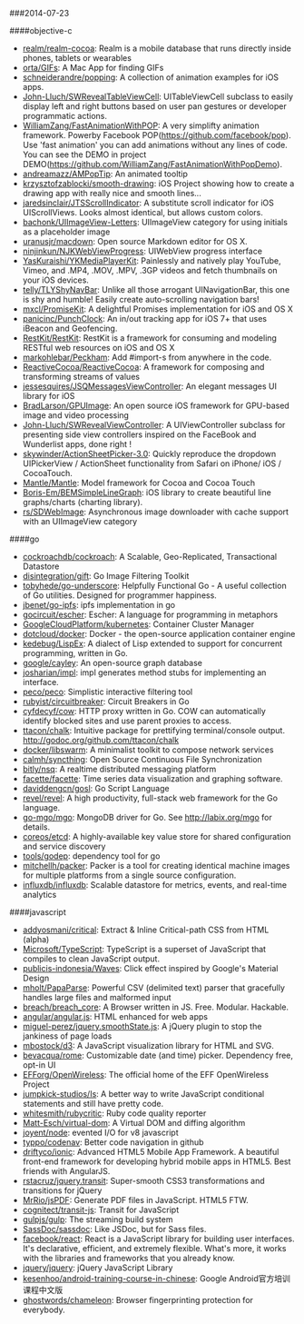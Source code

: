 ###2014-07-23

####objective-c
* [realm/realm-cocoa](https://github.com/realm/realm-cocoa): Realm is a mobile database that runs directly inside phones, tablets or wearables
* [orta/GIFs](https://github.com/orta/GIFs): A Mac App for finding GIFs
* [schneiderandre/popping](https://github.com/schneiderandre/popping): A collection of animation examples for iOS apps.
* [John-Lluch/SWRevealTableViewCell](https://github.com/John-Lluch/SWRevealTableViewCell): UITableViewCell subclass to easily display left and right buttons based on user pan gestures or developer programmatic actions.
* [WilliamZang/FastAnimationWithPOP](https://github.com/WilliamZang/FastAnimationWithPOP): A very simplifty animation framework. Powerby Facebook POP(https://github.com/facebook/pop). Use 'fast animation' you can add animations without any lines of code.  You can see the DEMO in project DEMO(https://github.com/WilliamZang/FastAnimationWithPopDemo).
* [andreamazz/AMPopTip](https://github.com/andreamazz/AMPopTip): An animated tooltip
* [krzysztofzablocki/smooth-drawing](https://github.com/krzysztofzablocki/smooth-drawing): iOS Project showing how to create a drawing app with really nice and smooth lines...
* [jaredsinclair/JTSScrollIndicator](https://github.com/jaredsinclair/JTSScrollIndicator): A substitute scroll indicator for iOS UIScrollViews. Looks almost identical, but allows custom colors.
* [bachonk/UIImageView-Letters](https://github.com/bachonk/UIImageView-Letters): UIImageView category for using initials as a placeholder image
* [uranusjr/macdown](https://github.com/uranusjr/macdown): Open source Markdown editor for OS X.
* [ninjinkun/NJKWebViewProgress](https://github.com/ninjinkun/NJKWebViewProgress): UIWebView progress interface
* [YasKuraishi/YKMediaPlayerKit](https://github.com/YasKuraishi/YKMediaPlayerKit): Painlessly and natively play YouTube, Vimeo, and .MP4, .MOV, .MPV, .3GP videos and fetch thumbnails on your iOS devices.
* [telly/TLYShyNavBar](https://github.com/telly/TLYShyNavBar): Unlike all those arrogant UINavigationBar, this one is shy and humble! Easily create auto-scrolling navigation bars!
* [mxcl/PromiseKit](https://github.com/mxcl/PromiseKit): A delightful Promises implementation for iOS and OS X
* [panicinc/PunchClock](https://github.com/panicinc/PunchClock): An in/out tracking app for iOS 7+ that uses iBeacon and Geofencing.
* [RestKit/RestKit](https://github.com/RestKit/RestKit): RestKit is a framework for consuming and modeling RESTful web resources on iOS and OS X
* [markohlebar/Peckham](https://github.com/markohlebar/Peckham): Add #import-s from anywhere in the code. 
* [ReactiveCocoa/ReactiveCocoa](https://github.com/ReactiveCocoa/ReactiveCocoa): A framework for composing and transforming streams of values
* [jessesquires/JSQMessagesViewController](https://github.com/jessesquires/JSQMessagesViewController): An elegant messages UI library for iOS
* [BradLarson/GPUImage](https://github.com/BradLarson/GPUImage): An open source iOS framework for GPU-based image and video processing
* [John-Lluch/SWRevealViewController](https://github.com/John-Lluch/SWRevealViewController): A UIViewController subclass for presenting side view controllers inspired on the FaceBook and Wunderlist apps, done right !
* [skywinder/ActionSheetPicker-3.0](https://github.com/skywinder/ActionSheetPicker-3.0): Quickly reproduce the dropdown UIPickerView / ActionSheet functionality from Safari on iPhone/ iOS / CocoaTouch.
* [Mantle/Mantle](https://github.com/Mantle/Mantle): Model framework for Cocoa and Cocoa Touch
* [Boris-Em/BEMSimpleLineGraph](https://github.com/Boris-Em/BEMSimpleLineGraph): iOS library to create beautiful line graphs/charts (charting library).
* [rs/SDWebImage](https://github.com/rs/SDWebImage): Asynchronous image downloader with cache support with an UIImageView category

####go
* [cockroachdb/cockroach](https://github.com/cockroachdb/cockroach): A Scalable, Geo-Replicated, Transactional Datastore
* [disintegration/gift](https://github.com/disintegration/gift): Go Image Filtering Toolkit
* [tobyhede/go-underscore](https://github.com/tobyhede/go-underscore):  Helpfully Functional Go -  A useful collection of Go utilities. Designed for programmer happiness. 
* [jbenet/go-ipfs](https://github.com/jbenet/go-ipfs): ipfs implementation in go
* [gocircuit/escher](https://github.com/gocircuit/escher): Escher: A language for programming in metaphors
* [GoogleCloudPlatform/kubernetes](https://github.com/GoogleCloudPlatform/kubernetes): Container Cluster Manager
* [dotcloud/docker](https://github.com/dotcloud/docker): Docker - the open-source application container engine
* [kedebug/LispEx](https://github.com/kedebug/LispEx): A dialect of Lisp extended to support for concurrent programming, written in Go.
* [google/cayley](https://github.com/google/cayley): An open-source graph database
* [josharian/impl](https://github.com/josharian/impl): impl generates method stubs for implementing an interface.
* [peco/peco](https://github.com/peco/peco): Simplistic interactive filtering tool
* [rubyist/circuitbreaker](https://github.com/rubyist/circuitbreaker): Circuit Breakers in Go
* [cyfdecyf/cow](https://github.com/cyfdecyf/cow): HTTP proxy written in Go. COW can automatically identify blocked sites and use parent proxies to access.
* [ttacon/chalk](https://github.com/ttacon/chalk): Intuitive package for prettifying terminal/console output. http://godoc.org/github.com/ttacon/chalk
* [docker/libswarm](https://github.com/docker/libswarm): A minimalist toolkit to compose network services
* [calmh/syncthing](https://github.com/calmh/syncthing): Open Source Continuous File Synchronization
* [bitly/nsq](https://github.com/bitly/nsq): A realtime distributed messaging platform
* [facette/facette](https://github.com/facette/facette): Time series data visualization and graphing software.
* [daviddengcn/gosl](https://github.com/daviddengcn/gosl): Go Script Language
* [revel/revel](https://github.com/revel/revel): A high productivity, full-stack web framework for the Go language.
* [go-mgo/mgo](https://github.com/go-mgo/mgo): MongoDB driver for Go. See http://labix.org/mgo for details.
* [coreos/etcd](https://github.com/coreos/etcd): A highly-available key value store for shared configuration and service discovery
* [tools/godep](https://github.com/tools/godep): dependency tool for go
* [mitchellh/packer](https://github.com/mitchellh/packer): Packer is a tool for creating identical machine images for multiple platforms from a single source configuration.
* [influxdb/influxdb](https://github.com/influxdb/influxdb): Scalable datastore for metrics, events, and real-time analytics

####javascript
* [addyosmani/critical](https://github.com/addyosmani/critical): Extract & Inline Critical-path CSS from HTML (alpha)
* [Microsoft/TypeScript](https://github.com/Microsoft/TypeScript): TypeScript is a superset of JavaScript that compiles to clean JavaScript output.
* [publicis-indonesia/Waves](https://github.com/publicis-indonesia/Waves): Click effect inspired by Google's Material Design
* [mholt/PapaParse](https://github.com/mholt/PapaParse): Powerful CSV (delimited text) parser that gracefully handles large files and malformed input
* [breach/breach_core](https://github.com/breach/breach_core): A Browser written in JS. Free. Modular. Hackable.
* [angular/angular.js](https://github.com/angular/angular.js): HTML enhanced for web apps
* [miguel-perez/jquery.smoothState.js](https://github.com/miguel-perez/jquery.smoothState.js): A jQuery plugin to stop the jankiness of page loads
* [mbostock/d3](https://github.com/mbostock/d3): A JavaScript visualization library for HTML and SVG.
* [bevacqua/rome](https://github.com/bevacqua/rome): Customizable date (and time) picker. Dependency free, opt-in UI
* [EFForg/OpenWireless](https://github.com/EFForg/OpenWireless): The official home of the EFF OpenWireless Project
* [jumpkick-studios/Is](https://github.com/jumpkick-studios/Is): A better way to write JavaScript conditional statements and still have pretty code.
* [whitesmith/rubycritic](https://github.com/whitesmith/rubycritic): Ruby code quality reporter
* [Matt-Esch/virtual-dom](https://github.com/Matt-Esch/virtual-dom): A Virtual DOM and diffing algorithm
* [joyent/node](https://github.com/joyent/node): evented I/O for v8 javascript
* [typpo/codenav](https://github.com/typpo/codenav): Better code navigation in github
* [driftyco/ionic](https://github.com/driftyco/ionic): Advanced HTML5 Mobile App Framework. A beautiful front-end framework for developing hybrid mobile apps in HTML5. Best friends with AngularJS.
* [rstacruz/jquery.transit](https://github.com/rstacruz/jquery.transit): Super-smooth CSS3 transformations and transitions for jQuery
* [MrRio/jsPDF](https://github.com/MrRio/jsPDF): Generate PDF files in JavaScript. HTML5 FTW.
* [cognitect/transit-js](https://github.com/cognitect/transit-js): Transit for JavaScript
* [gulpjs/gulp](https://github.com/gulpjs/gulp): The streaming build system
* [SassDoc/sassdoc](https://github.com/SassDoc/sassdoc): Like JSDoc, but for Sass files.
* [facebook/react](https://github.com/facebook/react): React is a JavaScript library for building user interfaces. It's declarative, efficient, and extremely flexible. What's more, it works with the libraries and frameworks that you already know.
* [jquery/jquery](https://github.com/jquery/jquery): jQuery JavaScript Library
* [kesenhoo/android-training-course-in-chinese](https://github.com/kesenhoo/android-training-course-in-chinese): Google Android官方培训课程中文版
* [ghostwords/chameleon](https://github.com/ghostwords/chameleon): Browser fingerprinting protection for everybody.
